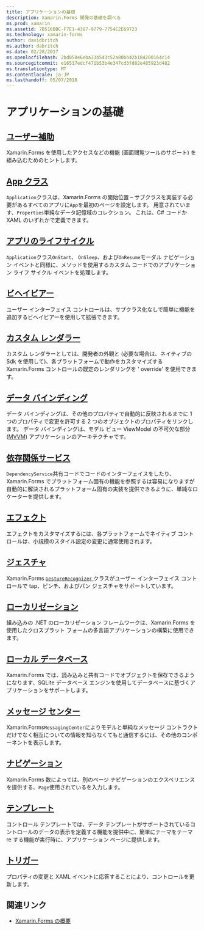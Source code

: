 ```yaml
---
title: アプリケーションの基礎
description: Xamarin.Forms 開発の基礎を調べる
ms.prod: xamarin
ms.assetid: 7B516BBC-F7E1-4387-9779-7754E2E69723
ms.technology: xamarin-forms
author: davidbritch
ms.author: dabritch
ms.date: 02/28/2017
ms.openlocfilehash: 2bd050e6eba33b543c52a80bb42b184200164c14
ms.sourcegitcommit: e16517edcf471b53b4e347cd3fd82e485923d482
ms.translationtype: MT
ms.contentlocale: ja-JP
ms.lasthandoff: 05/07/2018
---
```

# <a name="application-fundamentals"></a>アプリケーションの基礎

## <a name="accessibilityaccessibilityindexmd"></a>[ユーザー補助](accessibility/index.md)

Xamarin.Forms を使用したアクセスなどの機能 (画面閲覧ツールのサポート) を組み込むためのヒントします。

## <a name="app-classapplication-classmd"></a>[App クラス](application-class.md)

`Application`クラスは、Xamarin.Forms の開始位置 – サブクラスを実装する必要があるすべてのアプリに`App`を最初のページを設定します。 用意されています、`Properties`単純なデータ記憶域のコレクション。 これは、C# コードか XAML のいずれかで定義できます。

## <a name="app-lifecycleapp-lifecyclemd"></a>[アプリのライフサイクル](app-lifecycle.md)

`Application`クラス`OnStart`、 `OnSleep`、および`OnResume`モーダル ナビゲーション イベントと同様に、メソッドを使用するカスタム コードでのアプリケーション ライフ サイクル イベントを処理します。

## <a name="behaviorsbehaviorsindexmd"></a>[ビヘイビアー](behaviors/index.md)

ユーザー インターフェイス コントロールは、サブクラス化なしで簡単に機能を追加するビヘイビアーを使用して拡張できます。

## <a name="custom-rendererscustom-rendererindexmd"></a>[カスタム レンダラー](custom-renderer/index.md)

カスタム レンダラーとしては、開発者の外観と (必要な場合は、ネイティブの Sdk を使用して)、各プラットフォームで動作をカスタマイズする Xamarin.Forms コントロールの既定のレンダリングを ' override' を使用できます。

## <a name="data-bindingdata-bindingindexmd"></a>[データ バインディング](data-binding/index.md)

データ バインディングは、その他のプロパティで自動的に反映されるまでに 1 つのプロパティで変更を許可する 2 つのオブジェクトのプロパティをリンクします。 データ バインディングは、モデル ビュー ViewModel の不可欠な部分 ([MVVM](~/xamarin-forms/enterprise-application-patterns/mvvm.md)) アプリケーションのアーキテクチャです。

## <a name="dependency-servicedependency-serviceindexmd"></a>[依存関係サービス](dependency-service/index.md)

`DependencyService`共有コードでコードのインターフェイスをしたり、Xamarin.Forms でプラットフォーム固有の機能を参照するは容易になりますが自動的に解決されるプラットフォーム固有の実装を提供できるように、単純なロケーターを提供します。

## <a name="effectseffectsindexmd"></a>[エフェクト](effects/index.md)

エフェクトをカスタマイズするには、各プラットフォームでネイティブ コントロールは、小規模のスタイル設定の変更に通常使用されます。

## <a name="gesturesgesturesindexmd"></a>[ジェスチャ](gestures/index.md)

Xamarin.Forms [ `GestureRecognizer` ](https://developer.xamarin.com/api/type/Xamarin.Forms.GestureRecognizer/)クラスがユーザー インターフェイス コントロールで tap、ピンチ、およびパン ジェスチャをサポートしています。

## <a name="localizationlocalizationindexmd"></a>[ローカリゼーション](localization/index.md)

組み込みの .NET のローカリゼーション フレームワークは、Xamarin.Forms を使用したクロスプラット フォームの多言語アプリケーションの構築に使用できます。

## <a name="local-databasesdatabasesmd"></a>[ローカル データベース](databases.md)

Xamarin.Forms では、読み込みと共有コードでオブジェクトを保存できるようになります、SQLite データベース エンジンを使用してデータベースに基づくアプリケーションをサポートします。

## <a name="messaging-centermessaging-centermd"></a>[メッセージ センター](messaging-center.md)

Xamarin.Forms`MessagingCenter`によりモデルと単純なメッセージ コントラクトだけでなく相互についての情報を知らなくてもと通信するには、その他のコンポーネントを表示します。

## <a name="navigationnavigationindexmd"></a>[ナビゲーション](navigation/index.md)

Xamarin.Forms 数によっては、別のページ ナビゲーションのエクスペリエンスを提供する、`Page`使用されているを入力します。

## <a name="templatestemplatesindexmd"></a>[テンプレート](templates/index.md)

コントロール テンプレートでは、データ テンプレートがサポートされているコントロールのデータの表示を定義する機能を提供中に、簡単にテーマをテーマ re する機能が実行時に、アプリケーション ページに提供します。

## <a name="triggerstriggersmd"></a>[トリガー](triggers.md)

プロパティの変更と XAML イベントに応答することにより、コントロールを更新します。


## <a name="related-links"></a>関連リンク

- [Xamarin.Forms の概要](~/xamarin-forms/get-started/introduction-to-xamarin-forms.md)
